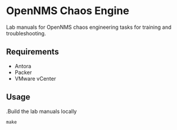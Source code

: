 # OpenNMS Chaos Engine

Lab manuals for OpenNMS chaos engineering tasks for training and troubleshooting.

## Requirements

* Antora
* Packer
* VMware vCenter
## Usage

.Build the lab manuals locally

```
make
```
